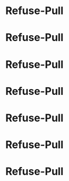 # Refuse-Pull 
# Refuse-Pull 
# Refuse-Pull 
# Refuse-Pull 
# Refuse-Pull 
# Refuse-Pull 
# Refuse-Pull 




